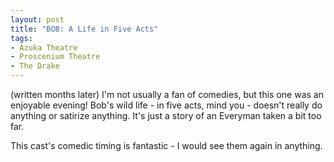 ```yaml
---
layout: post
title: "BOB: A Life in Five Acts"
tags:
- Azuka Theatre
- Proscenium Theatre
- The Drake
---
```

(written months later)
I'm not usually a fan of comedies, but this one was an enjoyable evening! Bob's wild life - in five acts, mind you - doesn't really do anything or satirize anything. It's just a story of an Everyman taken a bit too far.

This cast's comedic timing is fantastic - I would see them again in anything.
